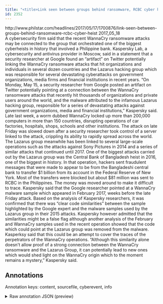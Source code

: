 ```yaml
---
title: "<title>Link seen between groups behind ransomware, RCBC cyber heist | Headlines, News, The Philippine Star | philstar.com</title>"
id: 2352
---
```


<title>Link seen between groups behind ransomware, RCBC cyber heist | Headlines, News, The Philippine Star | philstar.com</title>
<source> http://www.philstar.com/headlines/2017/05/17/1700876/link-seen-between-groups-behind-ransomware-rcbc-cyber-heist </source>
<date> 2017_05_18 </date>
<text>
A cybersecurity firm said that the recent WannaCry ransomware attacks may be connected to the group that orchestrated one of the biggest cyberheists in history that involved a Philippine bank.
Kaspersky Lab, a cybersecurity and antivirus provider in Moscow, said in a statement that a security researcher at Google found an “artifact” on Twitter potentially linking the WannaCry ransomware attacks that hit organizations and individuals in several dozen countries and the Lazarus hacking group which was responsible for several devastating cyberattacks on government organizations, media firms and financial institutions in recent years.
“On Monday, May 15, a security researcher from Google posted an artifact on Twitter potentially pointing at a connection between the WannaCry ransomware attacks that recently hit thousands of organizations and private users around the world, and the malware attributed to the infamous Lazarus hacking group, responsible for a series of devastating attacks against government organizations, media and financial institutions,” Kaspersky said.
Late last week, a worm dubbed WannaCry locked up more than 200,000 computers in more than 150 countries, disrupting operations of car factories, hospitals, shops, schools and other institutions.
The attack on late Friday was slowed down after a security researcher took control of a server linked to the attack, crippling its ability to rapidly spread across the world.
The Lazarus group meanwhile has been linked to several large-scale operations such as the attacks against Sony Pictures in 2014 and a series of similar attacks that continued until 2017.
One of the biggest attacks carried out by the Lazarus group was the Central Bank of Bangladesh heist in 2016, one of the biggest in history.
In that operation, hackers sent fraudulent messages that were made to appear to be from the Bangladeshi central bank to transfer $1 billion from its account in the Federal Reserve of New York.
Most of the transfers were blocked but about $81 million was sent to RCBC in the Philippines.
The money was moved around to make it difficult to trace.
Kaspersky said that the Google researcher pointed at a WannaCry malware sample which appeared in February 2017, weeks before the late Friday attack.
Based on the analysis of Kaspersky researchers, it was confirmed that there was “clear code similarities” between the sample highlighted by the Google expert and the malware samples used by the Lazarus group in their 2015 attacks.
Kaspersky however admitted that the similarities might be a false flag although another analysis of the February and WannaCry samples used in the recent operation showed that the code which could point at the Lazarus group was removed from the malware.
Kasperksy said that this could be an attempt to cover the traces of the perpetrators of the WannaCry operations.
“Although this similarity alone doesn't allow proof of a strong connection between the WannaCry ransomware and the Lazarus Group, it can potentially lead to new ones which would shed light on the WannaCry origin which to the moment remains a mystery,” Kaspersky said.
</text>



## Annotations

Annotation keys: content, sourcefile, cyberevent, info

<details>
<summary>Raw annotation JSON (preview)</summary>

```json
{
  "content": "A\u00a0cybersecurity\u00a0firm said that the recent\u00a0WannaCry\u00a0ransomware\u00a0attacks may be connected to the group that orchestrated one of the biggest cyberheists in history that involved a Philippine bank. Kaspersky Lab, a cybersecurity and antivirus provider in Moscow, said in a statement that a security researcher at Google found an \u201cartifact\u201d on Twitter potentially linking the WannaCry ransomware attacks that hit organizations and individuals in several dozen countries and the Lazarus hacking group which was responsible for several devastating cyberattacks on government organizations, media firms and financial institutions in recent years. \u201cOn Monday, May 15, a security researcher from Google posted an artifact on Twitter potentially pointing at a connection between the WannaCry ransomware attacks that recently hit thousands of organizations and private users around the world, and the malware attributed to the infamous Lazarus hacking group, responsible for a series of devastating attacks against government organizations, media and financial institutions,\u201d Kaspersky said. Late last week, a worm dubbed WannaCry locked up more than 200,000 computers in more than 150 countries, disrupting operations of car factories, hospitals, shops, schools and other institutions. The attack on late Friday was slowed down after a security researcher took control of a server linked to the attack, crippling its ability to rapidly spread across the world. The Lazarus group meanwhile has been linked to several large-scale operations such as the attacks against Sony Pictures in 2014 and a series of similar attacks that continued until 2017. One of the biggest attacks carried out by the Lazarus group was the Central Bank of Bangladesh heist in 2016, one of the biggest in history. In that operation, hackers sent fraudulent messages that were made to appear to be from the Bangladeshi central bank to transfer $1 billion from its account in the Federal Reserve of New York. Most of the transfers were blocked but about $81 million was sent to RCBC in the Philippines. The money was moved around to make it difficult to trace. Kaspersky said that the Google researcher pointed at a WannaCry malware sample which appeared in February 2017, weeks before the late Friday attack. Based on the analysis of Kaspersky researchers, it was confirmed that there was \u201cclear code similarities\u201d between the sample highlighted by the Google expert and the malware samples used by the Lazarus group in their 2015 attacks. Kaspersky however admitted that the similarities might be a false flag although another analysis of the February and WannaCry samples used in the recent operation showed that the code which could point at the Lazarus group was removed from the malware. Kasperksy said that this could be an attempt to cover the traces of the perpetrators of the WannaCry operations. \u201cAlthough this similarity alone doesn't allow proof of a strong connection between the WannaCry ransomware and the Lazarus Group, it can potentially lead to new ones which would shed light on the WannaCry origin which to the moment remains a mystery,\u201d Kaspersky said.",
  "sourcefile": "2352.txt",
  "cyberevent": {
    "hopper": [
      {
        "index": 0,
        "relation": "Same",
        "events": [
          {
            "index": "E7",
            "type": "Attack",
            "realis": "Actual",
            "nugget": {
              "startOffset": 1847,
              "index": "T27",
              "endOffset": 1859,
              "text": "appear to be"
            },
            "argument": [
              {
                "index": "T29",
                "text": "transfer",
                "endOffset": 1905,
                "role": {
                  "type": "Purpose",
                  "subtype": "Monetary",
                  "confidence": 0.8813394904136658
                },
                "startOffset": 1897,
            
```
</details>
